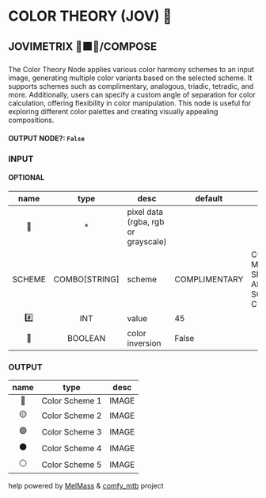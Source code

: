 # COLOR THEORY (JOV) 🛞

## JOVIMETRIX 🔺🟩🔵/COMPOSE

The Color Theory Node applies various color harmony schemes to an input image, generating multiple color variants based on the selected scheme. It supports schemes such as complimentary, analogous, triadic, tetradic, and more. Additionally, users can specify a custom angle of separation for color calculation, offering flexibility in color manipulation. This node is useful for exploring different color palettes and creating visually appealing compositions.

#### OUTPUT NODE?: `False`

### INPUT

#### OPTIONAL

name|type|desc|default|meta
:---:|:---:|---|---|---
👾|*|pixel data (rgba, rgb or grayscale)||
SCHEME|COMBO[STRING]|scheme|COMPLIMENTARY|COMPLIMENTARY, MONOCHROMATIC, SPLIT_COMPLIMENTARY,<br>ANALOGOUS, TRIADIC, SQUARE, COMPOUND, CUSTOM_TETRAD
#️⃣|INT|value|45|
🔳|BOOLEAN|color inversion|False|

### OUTPUT

name|type|desc
:---:|:---:|---
🔵|Color Scheme 1|IMAGE
🟡|Color Scheme 2|IMAGE
🟣|Color Scheme 3|IMAGE
⚫️|Color Scheme 4|IMAGE
⚪|Color Scheme 5|IMAGE

help powered by [MelMass](https://github.com/melMass) & [comfy_mtb](https://github.com/melMass/comfy_mtb) project